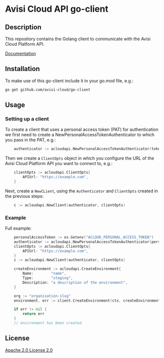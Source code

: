 # Avisi Cloud API go-client

## Description

This repository contains the Golang client to communicate with the Avisi Cloud Platform API.

[Documentation](https://docs.avisi.cloud/)

## Installation

To make use of this go-client include it in your go.mod file, e.g.:

```bash
go get github.com/avisi-cloud/go-client
```

## Usage

### Setting up a client

To create a client that uses a personal access token (PAT) for authentication we first need to create a NewPersonalAccessTokenAuthenticator to which you pass in the PAT, e.g.:

```go
	authenticator := acloudapi.NewPersonalAccessTokenAuthenticator(token)
```

Then we create a `ClientOpts` object in which you configure the URL of the Avisi Cloud Platform API you want to connect to, e.g.:

```go
	clientOpts := acloudapi.ClientOpts{
		APIUrl: "https://example.com",
	}
```

Next, create a `NewCLient`, using the `Authenticator` and `ClientOpts` created in the previous steps:

```go
	c := acloudapi.NewClient(authenticator, clientOpts)
```

### Example

Full example:

```go
	personalAccessToken := os.Getenv("ACLOUD_PERSONAL_ACCESS_TOKEN")
	authenticator := acloudapi.NewPersonalAccessTokenAuthenticator(personalAccessToken)
	clientOpts := acloudapi.ClientOpts{
		APIUrl: "https://example.com",
	}
	c := acloudapi.NewClient(authenticator, clientOpts)

	createEnvironment := acloudapi.CreateEnvironment{
		Name:        "name",
		Type:        "staging",
		Description: "a description of the environment",
	}

	org := "organisation-slug"
	environment, err := client.CreateEnvironment(ctx, createEnvironment, org)

	if err != nil {
		return err
	}
	// environment has been created
```

## License

[Apache 2.0 License 2.0](lICENSE)
